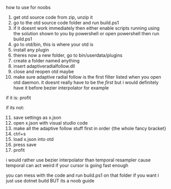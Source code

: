 how to use for noobs

1. get otd source code from zip, unzip it
2. go to the otd source code folder and run build.ps1
3. if it doesnt work immediately then either enable scripts running using the solution shown to you by powershell or open powershell then run build.ps1
4. go to otd/bin, this is where your otd is
5. install any plugin
6. theres now a new folder, go to bin/userdata/plugins
7. create a folder named anything
8. insert adaptiveradialfollow.dll
9. close and reopen otd maybe
10. make sure adaptive radial follow is the first filter listed when you open otd daemon. it doesnt really have to be the *first* but i would definitely have it before bezier interpolator for example

if it is: profit

if its not:

11. save settings as x.json
12. open x.json with visual studio code
13. make all the adaptive follow stuff first in order {the whole fancy bracket}
14. ctrl+s
15. load x.json into otd
16. press save
17. profit

i would rather use bezier interpolator than temporal resampler cause temporal can act weird if your cursor is going fast enough

you can mess with the code and run build.ps1 on that folder if you want i just use dotnet build BUT its a noob guide